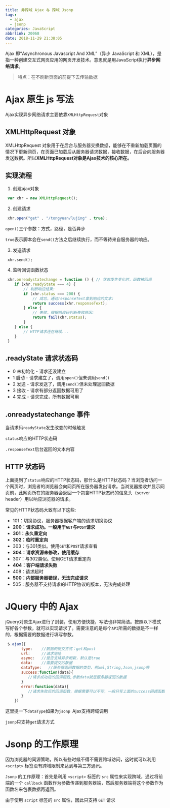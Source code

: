 ```yaml
---
title: 非跨域 Ajax 与 跨域 Jsonp
tags: 
  - ajax
  - jsonp
categories: JavaScript
abbrlink: 20068
date: 2018-11-29 21:38:05
---
```

Ajax 即“Asynchronous Javascript And XML”（异步 JavaScript 和 XML），是指一种创建交互式网页应用的网页开发技术。意思就是用JavaScript执行**异步网络请求**。

> 特点：在不刷新页面的前提下去传输数据

<!-- more -->

# Ajax 原生 js 写法

Ajax实现异步网络请求主要依靠`XMLHttpRequest`对象

## XMLHttpRequest 对象

XMLHttpRequest 对象用于在后台与服务器交换数据，能够在不重新加载页面的情况下更新网页，在页面已加载后从服务器请求数据，接收数据，在后台向服务器发送数据。所以**XMLHttpRequest对象是Ajax技术的核心所在。**

## 实现流程

1. 创建ajax对象
	
```js
 var xhr = new XMLHttpRequest();
```

2. 创建请求

```js
 xhr.open("get" , "/tongyuan/lujing" , true);
```

`open()`三个参数：方式，路径，是否异步

`true`表示脚本会在`send()`方法之后继续执行，而不等待来自服务器的响应。

3. 发送请求

```JS
 xhr.send();
```

4. 监听回调函数状态

```javascript
 xhr.onreadystatechange = function () { // 状态发生变化时，函数被回调
    if (xhr.readyState === 4) {
        // 判断响应结果:
        if (xhr.status === 200) {
            // 成功，通过responseText拿到响应的文本:
            return success(xhr.responseText);
        } else {
            // 失败，根据响应码判断失败原因:
            return fail(xhr.status);
        }
    } else {
        // HTTP请求还在继续...
    }
 }
```

## .readyState 请求状态码

- 0 未初始化 - 请求还没建立
- 1 启动 - 请求建立了，调用`open()`但未调用`send()`
- 2 发送 - 请求发送了，调用`send()`但未处理返回数据
- 3 接收 - 请求有部分返回数据可用了
- 4 完成 - 请求完成，所有数据可用

## .onreadystatechange 事件

当请求码`readyState`发生改变的时候触发

`status`响应的HTTP状态码

`.responseText`后台返回的文本内容

## HTTP 状态码

上面提到了`status`响应的HTTP状态码，那什么是HTTP状态码？当浏览者访问一个网页时，浏览者的浏览器会向网页所在服务器发出请求。当浏览器接收并显示网页前，此网页所在的服务器会返回一个包含HTTP状态码的信息头（server header）用以响应浏览器的请求。

常见的HTTP状态码大致有以下这些:

- 101：切换协议，服务器根据客户端的请求切换协议
- **200：请求成功。一般用于`GET`与`POST`请求**
- **301：永久重定向**
- **302：临时重定向**
- 303：与301类似。使用`GET`和`POST`请求查看
- **304：请求资源未修改，使用缓存**
- 307：与302类似。使用GET请求重定向
- **404：客户端请求失败**
- 408：请求超时
- **500：内部服务器错误，无法完成请求**
- 505：服务器不支持请求的HTTP协议的版本，无法完成处理

# JQuery 中的 Ajax

jQuery对原生Ajax进行了封装，使用方便快捷，写法也非常简洁。按照以下模式写好各个参数，就可以实现请求了。需要注意的是每个`API`所需的数据是不一样的，根据需要的数据进行填写参数。

```javascript
 $.ajax({
       type:    //数据的提交方式：get和post
       url:     //请求地址
       async:   //是否支持异步刷新，默认是true
       data:    //需要提交的数据
       dataType:   //服务器返回数据的类型，例xml,String,Json,jsonp等
       success:function(data){
		  //请求成功后的回调函数,参数data就是服务器返回的数据
       }   
       error:function(data){
		  //请求失败后的回调函数，根据需要可以不写，一般只写上面的success回调函数
       }   
    })
```

这里提一下`dataType`如果为`jsonp`&ensp;Ajax支持跨域调用

`jsonp`只支持`get`请求方式

# Jsonp 的工作原理

因为浏览器的同源策略，所以有些时候不得不需要跨域访问，这时就可以利用 `<script>` 标签没有跨域限制来达到与第三方通讯。

`Jsonp` 的工作原理：首先是利用 `<script>` 标签的 `src` 属性来实现跨域，通过将前端的一个 `callback` 函数作为参数传递到服务器端，然后服务器端将这个参数作为函数名来包裹数据再返回。

由于使用 `script` 标签的 `src` 属性，因此只支持 `GET` 请求